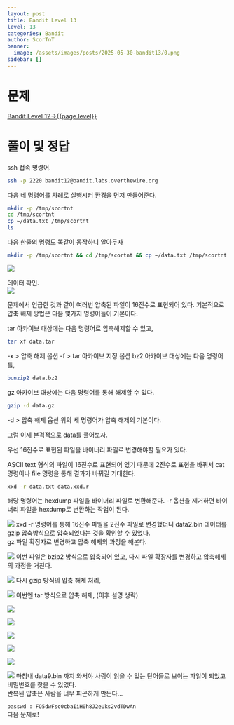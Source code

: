 ```yaml
---
layout: post
title: Bandit Level 13
level: 13
categories: Bandit
author: ScorTnT
banner:
  image: /assets/images/posts/2025-05-30-bandit13/0.png
sidebar: []
---
```


# 문제

[Bandit Level 12->{{page.level}}](https://overthewire.org/wargames/bandit/bandit{{page.level}}.html)

# 풀이 및 정답

ssh 접속 명령어.
```bash
ssh -p 2220 bandit12@bandit.labs.overthewire.org
```
    
다음 네 명령어를 차례로 실행시켜 환경을 먼저 만들어준다.  
```bash
mkdir -p /tmp/scortnt
cd /tmp/scortnt
cp ~/data.txt /tmp/scortnt
ls
```
다음 한줄의 명령도 똑같이 동작하니 알아두자  
```bash
mkdir -p /tmp/scortnt && cd /tmp/scortnt && cp ~/data.txt /tmp/scortnt && ls
```
![](/assets/images/posts/2025-05-30-bandit{{page.level}}/0.png)

데이터 확인.  
![](/assets/images/posts/2025-05-30-bandit{{page.level}}/1.png)
  
문제에서 언급한 것과 같이 여러번 압축된 파일이 16진수로 표현되어 있다.
기본적으로 압축 해제 방법은 다음 몇가지 명령어들이 기본이다.  
  
tar 아카이브 대상에는 다음 명령어로 압축해제할 수 있고,  
```bash
tar xf data.tar
```
-x > 압축 해제 옵션
-f > tar 아카이브 지정 옵션
bz2 아카이브 대상에는 다음 명령어를,  
```bash
bunzip2 data.bz2
```
gz 아카이브 대상에는 다음 명령어를 통해 해제할 수 있다.  
```bash
gzip -d data.gz
```
-d > 압축 해제 옵션
위의 세 명령어가 압축 해제의 기본이다.

그럼 이제 본격적으로 data를 풀어보자.  
  
우선 16진수로 표현된 파일을 바이너리 파일로 변경해야할 필요가 있다.  

ASCII text 형식의 파일이 16진수로 표현되어 있기 때문에 2진수로 표현을 바꿔서 cat 명령이나 file 명령을 통해 결과가 바뀌길 기대한다.  
```bash
xxd -r data.txt data.xxd.r
```
해당 명령어는 hexdump 파일을 바이너리 파일로 변환해준다. -r 옵션을 제거하면 바이너리 파일을 hexdump로 변환하는 작업이 된다.  

![](/assets/images/posts/2025-05-30-bandit{{page.level}}/2.png)
xxd -r 명령어를 통해 16진수 파일을 2진수 파일로 변경했더니 data2.bin 데이터를 gzip 압축방식으로 압축되었다는 것을 확인할 수 있었다.  
gz 파일 확장자로 변경하고 압축 해제의 과정을 해본다.  
  
![](/assets/images/posts/2025-05-30-bandit{{page.level}}/3.png)
이번 파일은 bzip2 방식으로 압축되어 있고, 다시 파일 확장자를 변경하고 압축해제의 과정을 거친다.  
  
![](/assets/images/posts/2025-05-30-bandit{{page.level}}/4.png)
다시 gzip 방식의 압축 해제 처리,  
  
![](/assets/images/posts/2025-05-30-bandit{{page.level}}/5.png)
이번엔 tar 방식으로 압축 해제, (이후 설명 생략)  
  
![](/assets/images/posts/2025-05-30-bandit{{page.level}}/6.png)
  
![](/assets/images/posts/2025-05-30-bandit{{page.level}}/7.png)
  
![](/assets/images/posts/2025-05-30-bandit{{page.level}}/8.png)
  
![](/assets/images/posts/2025-05-30-bandit{{page.level}}/9.png)
  
![](/assets/images/posts/2025-05-30-bandit{{page.level}}/10.png)
  
![](/assets/images/posts/2025-05-30-bandit{{page.level}}/11.png)
마침내 data9.bin 까지 와서야 사람이 읽을 수 있는 단어들로 보이는 파일이 되었고 비밀번호를 찾을 수 있었다.  
반복된 압축은 사람을 너무 피곤하게 만든다...
  

`passwd : FO5dwFsc0cbaIiH0h8J2eUks2vdTDwAn`  
다음 문제로!